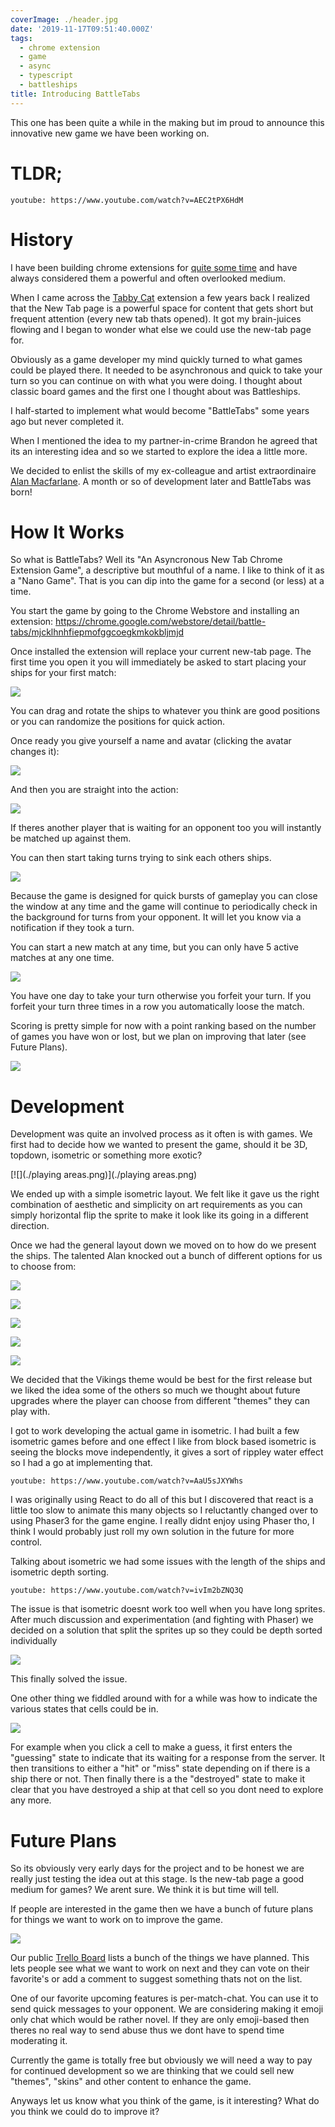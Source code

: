 ```yaml
---
coverImage: ./header.jpg
date: '2019-11-17T09:51:40.000Z'
tags:
  - chrome extension
  - game
  - async
  - typescript
  - battleships
title: Introducing BattleTabs
---
```


This one has been quite a while in the making but im proud to announce this innovative new game we have been working on.

<!-- more -->

# TLDR;

`youtube: https://www.youtube.com/watch?v=AEC2tPX6HdM`

# History

I have been building chrome extensions for [quite some time](/posts/my-first-chrome-extension-post-to-tumblr/) and have always considered them a powerful and often overlooked medium.

When I came across the [Tabby Cat](https://chrome.google.com/webstore/detail/tabby-cat/mefhakmgclhhfbdadeojlkbllmecialg) extension a few years back I realized that the New Tab page is a powerful space for content that gets short but frequent attention (every new tab thats opened). It got my brain-juices flowing and I began to wonder what else we could use the new-tab page for.

Obviously as a game developer my mind quickly turned to what games could be played there. It needed to be asynchronous and quick to take your turn so you can continue on with what you were doing. I thought about classic board games and the first one I thought about was Battleships.

I half-started to implement what would become "BattleTabs" some years ago but never completed it.

When I mentioned the idea to my partner-in-crime Brandon he agreed that its an interesting idea and so we started to explore the idea a little more.

We decided to enlist the skills of my ex-colleague and artist extraordinaire [Alan Macfarlane](http://www.melbournemonsters.com/alan-macfarlane). A month or so of development later and BattleTabs was born!

# How It Works

So what is BattleTabs? Well its "An Asyncronous New Tab Chrome Extension Game", a descriptive but mouthful of a name. I like to think of it as a "Nano Game". That is you can dip into the game for a second (or less) at a time.

You start the game by going to the Chrome Webstore and installing an extension: https://chrome.google.com/webstore/detail/battle-tabs/mjcklhnhfiepmofggcoegkmkokbljmjd

Once installed the extension will replace your current new-tab page. The first time you open it you will immediately be asked to start placing your ships for your first match:

[![](./first-match.png)](./first-match.png)

You can drag and rotate the ships to whatever you think are good positions or you can randomize the positions for quick action.

Once ready you give yourself a name and avatar (clicking the avatar changes it):

[![](./create-user.png)](./create-user.png)

And then you are straight into the action:

[![](./waiting-for-opponent.png)](./waiting-for-opponent.png)

If theres another player that is waiting for an opponent too you will instantly be matched up against them.

You can then start taking turns trying to sink each others ships.

[![](./taking-turns.png)](./taking-turns.png)

Because the game is designed for quick bursts of gameplay you can close the window at any time and the game will continue to periodically check in the background for turns from your opponent. It will let you know via a notification if they took a turn.

You can start a new match at any time, but you can only have 5 active matches at any one time.

[![](./new-match.png)](./new-match.png)

You have one day to take your turn otherwise you forfeit your turn. If you forfeit your turn three times in a row you automatically loose the match.

Scoring is pretty simple for now with a point ranking based on the number of games you have won or lost, but we plan on improving that later (see Future Plans).

[![](./simple-scoring.png)](./simple-scoring.png)

# Development

Development was quite an involved process as it often is with games. We first had to decide how we wanted to present the game, should it be 3D, topdown, isometric or something more exotic?

[![](./playing areas.png)](./playing areas.png)

We ended up with a simple isometric layout. We felt like it gave us the right combination of aesthetic and simplicity on art requirements as you can simply horizontal flip the sprite to make it look like its going in a different direction.

Once we had the general layout down we moved on to how do we present the ships. The talented Alan knocked out a bunch of different options for us to choose from:

[![](./theme1.png)](./theme1.png)

[![](./theme2.png)](./theme2.png)

[![](./theme3.png)](./theme3.png)

[![](./theme4.png)](./theme4.png)

[![](./theme5.png)](./theme5.png)

We decided that the Vikings theme would be best for the first release but we liked the idea some of the others so much we thought about future upgrades where the player can choose from different "themes" they can play with.

I got to work developing the actual game in isometric. I had built a few isometric games before and one effect I like from block based isometric is seeing the blocks move independently, it gives a sort of rippley water effect so I had a go at implementing that.

`youtube: https://www.youtube.com/watch?v=AaU5sJXYWhs`

I was originally using React to do all of this but I discovered that react is a little too slow to animate this many objects so I reluctantly changed over to using Phaser3 for the game engine. I really didnt enjoy using Phaser tho, I think I would probably just roll my own solution in the future for more control.

Talking about isometric we had some issues with the length of the ships and isometric depth sorting.

`youtube: https://www.youtube.com/watch?v=ivIm2bZNQ3Q`

The issue is that isometric doesnt work too well when you have long sprites. After much discussion and experimentation (and fighting with Phaser) we decided on a solution that split the sprites up so they could be depth sorted individually

[![](./depth-sorting-masks.png)](./depth-sorting-masks.png)

This finally solved the issue.

One other thing we fiddled around with for a while was how to indicate the various states that cells could be in.

[![](./blocks.png)](./blocks.png)

For example when you click a cell to make a guess, it first enters the "guessing" state to indicate that its waiting for a response from the server. It then transitions to either a "hit" or "miss" state depending on if there is a ship there or not. Then finally there is a the "destroyed" state to make it clear that you have destroyed a ship at that cell so you dont need to explore any more.

# Future Plans

So its obviously very early days for the project and to be honest we are really just testing the idea out at this stage. Is the new-tab page a good medium for games? We arent sure. We think it is but time will tell.

If people are interested in the game then we have a bunch of future plans for things we want to work on to improve the game.

[![](./trello.png)](./trello.png)

Our public [Trello Board](https://trello.com/b/EoQS8Hq2/battle-tabs) lists a bunch of the things we have planned. This lets people see what we want to work on next and they can vote on their favorite's or add a comment to suggest something thats not on the list.

One of our favorite upcoming features is per-match-chat. You can use it to send quick messages to your opponent. We are considering making it emoji only chat which would be rather novel. If they are only emoji-based then theres no real way to send abuse thus we dont have to spend time moderating it.

Currently the game is totally free but obviously we will need a way to pay for continued development so we are thinking that we could sell new "themes", "skins" and other content to enhance the game.

Anyways let us know what you think of the game, is it interesting? What do you think we could do to improve it?
